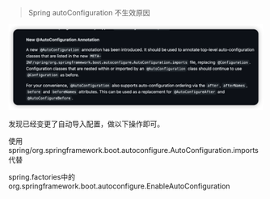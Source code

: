 > Spring autoConfiguration 不生效原因

 ![image-20250108102615565](./assets/image-20250108102615565.png)

发现已经变更了自动导入配置，做以下操作即可。

使用spring/org.springframework.boot.autoconfigure.AutoConfiguration.imports代替

spring.factories中的org.springframework.boot.autoconfigure.EnableAutoConfiguration

